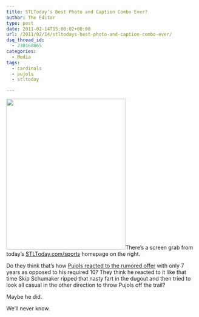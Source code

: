 ```yaml
---
title: STLToday’s Best Photo and Caption Combo Ever?
author: The Editor
type: post
date: 2011-02-14T15:00:02+00:00
url: /2011/02/14/stltodays-best-photo-and-caption-combo-ever/
dsq_thread_id:
  - 230168865
categories:
  - Media
tags:
  - cardinals
  - pujols
  - stltoday

---
```

[<img class="alignright size-full wp-image-8963" title="stltoday_pujols_turns_down_offer" src="http://media.punchingkitty.com/wordpress/2011/02/stltoday_pujols_turns_down_offer.jpg" alt="" width="314" height="398" />][1]There&#8217;s a screen grab from today&#8217;s <a href="http://stltoday.com/sports" target="_blank">STLToday.com/sports</a> homepage on the right.

Do they think that&#8217;s how <a href="http://www.stltoday.com/sports/baseball/professional/article_7f511f48-37e0-11e0-b9d1-0017a4a78c22.html" target="_blank">Pujols reacted to the rumored offer</a> with only 7 years as opposed to his required 10? They think he reacted to it like that time Skip Schumaker ripped that nasty fart in the dugout and then tried to look all casual in the other direction to throw Pujols off the trail?

Maybe he did.

We&#8217;ll never know.

 [1]: http://media.punchingkitty.com/wordpress/2011/02/stltoday_pujols_turns_down_offer.jpg